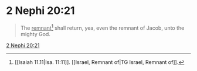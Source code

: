 # 2 Nephi 20:21

> The <u>remnant</u>[^a] shall return, yea, even the remnant of Jacob, unto the mighty God.

[2 Nephi 20:21](https://www.churchofjesuschrist.org/study/scriptures/bofm/2-ne/20?lang=eng&id=p21#p21)


[^a]: [[Isaiah 11.11|Isa. 11:11]]. [[Israel, Remnant of|TG Israel, Remnant of]].  

